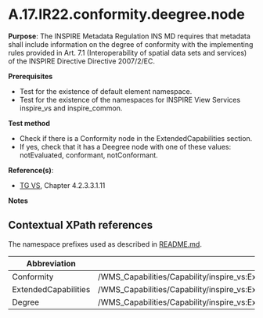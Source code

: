 # A.17.IR22.conformity.deegree.node

**Purpose**: The INSPIRE Metadata Regulation INS MD requires that metadata shall include information on the degree of conformity with the implementing rules provided in Art. 7.1 (Interoperability of spatial data sets and services) of the INSPIRE Directive Directive 2007/2/EC.

**Prerequisites**

* Test for the existence of default element namespace.
* Test for the existence of the namespaces for INSPIRE View Services inspire_vs and inspire_common.

**Test method**

* Check if there is a Conformity node in the ExtendedCapabilities section.
* If yes, check that it has a Deegree node with one of these values: notEvaluated, conformant, notConformant.


**Reference(s)**:
* [TG VS](README.md#ref_TG_VS), Chapter 4.2.3.3.1.11

**Notes**

## Contextual XPath references

The namespace prefixes used as described in [README.md](README.md#namespaces).

Abbreviation                                               |  XPath expression
---------------------------------------------------------- | -------------------------------------------------------------------------
Conformity <a name="Conformity"></a> | /WMS_Capabilities/Capability/inspire_vs:ExtendedCapabilities/inspire_common:Conformity
ExtendedCapabilities <a name="ExtendedCapabilities"></a> | /WMS_Capabilities/Capability/inspire_vs:ExtendedCapabilities
Degree <a name="Degree"></a> | /WMS_Capabilities/Capability/inspire_vs:ExtendedCapabilities/inspire_common:Conformity/inspire_common:Degree

